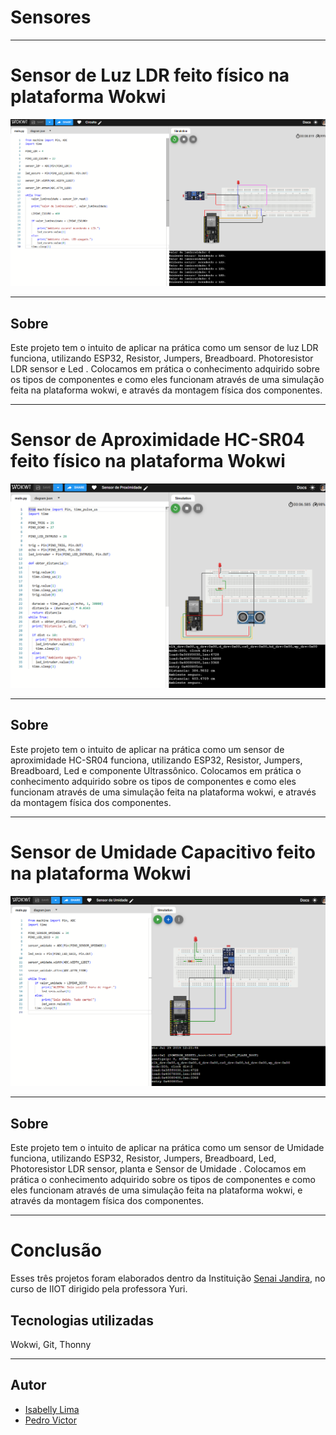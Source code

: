 ﻿# Sensores
---
#  Sensor de Luz LDR feito físico na plataforma Wokwi
![](./Sensor%20de%20Luz%20-%20LDR/img/capture-circuito.png)

---

## Sobre 
 Este projeto tem o intuito de aplicar na prática como um sensor de luz LDR funciona, utilizando ESP32, Resistor, Jumpers, Breadboard. Photoresistor LDR sensor e Led . Colocamos em prática o conhecimento adquirido sobre os tipos de componentes e como eles funcionam através de uma simulação feita na plataforma wokwi, e através da montagem física dos componentes.
 ___

#  Sensor de Aproximidade HC-SR04 feito físico na plataforma Wokwi
![](./Sensor%20de%20Proximidade%20-%20HC-SR04/img/img.png)

 ___

## Sobre 
 Este projeto tem o intuito de aplicar na prática como um sensor de aproximidade HC-SR04 funciona, utilizando ESP32, Resistor, Jumpers, Breadboard, Led e componente Ultrassônico. Colocamos em prática o conhecimento adquirido sobre os tipos de componentes e como eles funcionam através de uma simulação feita na plataforma wokwi, e através da montagem física dos componentes.

 ___

#  Sensor de Umidade Capacitivo feito na plataforma Wokwi
![](./Sensor%20de%20Umidade/img/foto.png)

___

## Sobre 
 Este projeto tem o intuito de aplicar na prática como um sensor de Umidade funciona, utilizando ESP32, Resistor, Jumpers, Breadboard, Led, Photoresistor LDR sensor, planta e Sensor de Umidade . Colocamos em prática o conhecimento adquirido sobre os tipos de componentes e como eles funcionam através de uma simulação feita na plataforma wokwi, e através da montagem física dos componentes.
 ___

# Conclusão
 Esses três projetos foram elaborados dentro da Instituição [Senai Jandira](https://sp.senai.br/unidade/jandira/), no curso de IIOT dirigido pela professora Yuri.
## Tecnologias utilizadas

Wokwi,
Git,
Thonny
___

## Autor

 - [Isabelly Lima](https://www.linkedin.com/in/isabelly-silva-a02952322/)
 - [Pedro Victor](https://www.linkedin.com/in/pedro-rodrigues-41169031b/)

